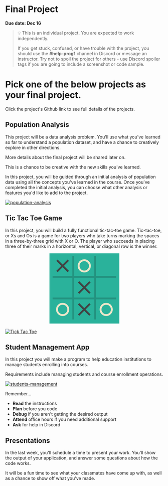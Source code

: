 # Final Project

**Due date: Dec 16**

> 💡 This is an individual project. You are expected to work independently.
>
> If you get stuck, confused, or have trouble with the project, you should use the **#help-prog1** channel in Discord or message an instructor. Try not to spoil the project for others - use Discord spoiler tags if you are going to include a screenshot or code sample.

# Pick **one** of the below projects as your final project.

Click the project's Github link to see full details of the projects.

## Population Analysis

This project will be a data analysis problem. You'll use what you've
learned so far to understand a population dataset, and have a chance to
creatively explore in other directions.

More details about the final project will be shared later on.

This is a chance to be creative with the new skills you've learned.

In this project, you will be guided through an initial analysis of population
data using all the concepts you've learned in the course. Once you've completed
the initial analysis, you can choose what other analysis or features you'd like
to add to the project.

[![population-analysis](https://img.shields.io/static/v1?label=Open%20Project&message=population%20analysis&color=blue)](https://classroom.github.com/a/IgR9720c)

## Tic Tac Toe Game

In this project, you will build a fully functional tic-tac-toe game. Tic-tac-toe, or Xs and Os is a game for two players who take turns marking the spaces in a three-by-three grid with X or O. The player who succeeds in placing three of their marks in a horizontal, vertical, or diagonal row is the winner.

<p align="center">
<img src = "../images/xo.png" />
</p>

[![Tick Tac Toe](https://img.shields.io/static/v1?label=Open%20Project&message=tic-tac-toe&color=blue)](https://classroom.github.com/a/IgR9720c)

## Student Management App

In this project you will make a program to help education institutions to manage students enrolling into courses.

Requirements include managing students and course enrollment operations.

[![students-management](https://img.shields.io/static/v1?label=Open%20Project&message=students-enrollment-management&color=blue)](https://classroom.github.com/a/IgR9720c)

Remember...

- **Read** the instructions
- **Plan** before you code
- **Debug** if you aren't getting the desired output
- **Attend** office hours if you need additional support
- **Ask** for help in Discord

## Presentations

In the last week, you'll schedule a time to present your work. You'll show the
output of your application, and answer some questions about how the code works.

It will be a fun time to see what your classmates have come up with, as well as
a chance to show off what you've made.

